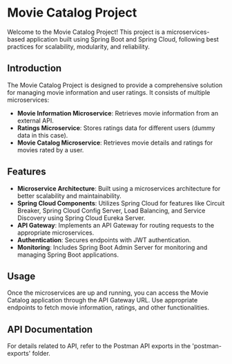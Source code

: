 # Movie Catalog Project

Welcome to the Movie Catalog Project! This project is a microservices-based application built using Spring Boot and Spring Cloud, following best practices for scalability, modularity, and reliability.

## Introduction

The Movie Catalog Project is designed to provide a comprehensive solution for managing movie information and user ratings. It consists of multiple microservices:

- **Movie Information Microservice**: Retrieves movie information from an external API.
- **Ratings Microservice**: Stores ratings data for different users (dummy data in this case).
- **Movie Catalog Microservice**: Retrieves movie details and ratings for movies rated by a user.

## Features

- **Microservice Architecture**: Built using a microservices architecture for better scalability and maintainability.
- **Spring Cloud Components**: Utilizes Spring Cloud for features like Circuit Breaker, Spring Cloud Config Server, Load Balancing, and Service Discovery using Spring Cloud Eureka Server.
- **API Gateway**: Implements an API Gateway for routing requests to the appropriate microservices.
- **Authentication**: Secures endpoints with JWT authentication.
- **Monitoring**: Includes Spring Boot Admin Server for monitoring and managing Spring Boot applications.


## Usage

Once the microservices are up and running, you can access the Movie Catalog application through the API Gateway URL. Use appropriate endpoints to fetch movie information, ratings, and other functionalities.

## API Documentation

For details related to API, refer to the Postman API exports in the 'postman-exports' folder.
